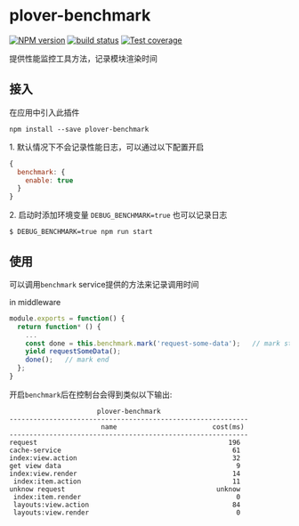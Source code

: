 # plover-benchmark


[![NPM version][npm-image]][npm-url]
[![build status][travis-image]][travis-url]
[![Test coverage][coveralls-image]][coveralls-url]


提供性能监控工具方法，记录模块渲染时间


## 接入

在应用中引入此插件

```
npm install --save plover-benchmark
```

1\. 默认情况下不会记录性能日志，可以通过以下配置开启 

```js
{
  benchmark: {
    enable: true
  }
}
``` 

2\. 启动时添加环境变量 `DEBUG_BENCHMARK=true` 也可以记录日志


```
$ DEBUG_BENCHMARK=true npm run start
```

## 使用

可以调用`benchmark` service提供的方法来记录调用时间

in middleware

```js
module.exports = function() {
  return function* () {
    ...
    const done = this.benchmark.mark('request-some-data');   // mark start
    yield requestSomeData();
    done();   // mark end
  };
}
```

开启`benchmark`后在控制台会得到类似以下输出:

```
                      plover-benchmark
------------------------------------------------------------
                       name                        cost(ms)
------------------------------------------------------------
request                                                196
cache-service                                           61
index:view.action                                       32
get view data                                            9
index:view.render                                       14
 index:item.action                                      11
unknow request                                      unknow
 index:item.render                                       0
 layouts:view.action                                    84
 layouts:view.render                                     0
```

[npm-image]: https://img.shields.io/npm/v/plover-benchmark.svg?style=flat-square
[npm-url]: https://www.npmjs.com/package/plover-benchmark
[travis-image]: https://img.shields.io/travis/ploverjs/plover-benchmark/master.svg?style=flat-square
[travis-url]: https://travis-ci.org/ploverjs/plover-benchmark
[coveralls-image]: https://img.shields.io/codecov/c/github/ploverjs/plover-benchmark.svg?style=flat-square
[coveralls-url]: https://codecov.io/github/ploverjs/plover-benchmark?branch=master

